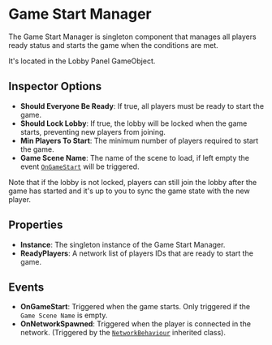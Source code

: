 # Game Start Manager

The Game Start Manager is singleton component that manages all players ready status and starts the game when the conditions are met.

It's located in the Lobby Panel GameObject.

## Inspector Options

- **Should Everyone Be Ready**: If true, all players must be ready to start the game.
- **Should Lock Lobby**: If true, the lobby will be locked when the game starts, preventing new players from joining.
- **Min Players To Start**: The minimum number of players required to start the game.
- **Game Scene Name**: The name of the scene to load, if left empty the event [`OnGameStart`](#events) will be triggered.

Note that if the lobby is not locked, players can still join the lobby after the game has started and it's up to you to sync the game state with the new player.

## Properties

- **Instance**: The singleton instance of the Game Start Manager.
- **ReadyPlayers**: A network list of players IDs that are ready to start the game.

## Events

- **OnGameStart**: Triggered when the game starts. Only triggered if the `Game Scene Name` is empty.
- **OnNetworkSpawned**: Triggered when the player is connected in the network. (Triggered by the [`NetworkBehaviour`](https://docs-multiplayer.unity3d.com/netcode/current/basics/networkbehavior/) inherited class).
